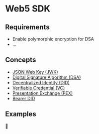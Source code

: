 # Web5 SDK

## Requirements

- Enable polymorphic encryption for DSA
- ...

## Concepts

- [JSON Web Key (JWK)](./jwk.md)
- [Digital Signature Algorithm (DSA)](./dsa.md)
- [Decentralized Identity (DID)](./did.md)
- [Verifiable Credential (VC)](./vc.md)
- [Presentation Exchange (PEX)](./pex.md)
- [Bearer DID](./bearer_did.md)

## Examples

🚧